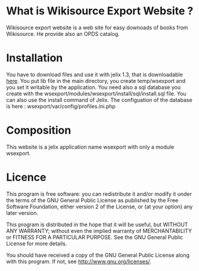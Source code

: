 What is Wikisource Export Website ?
==========================

Wikisource export website is a web site for easy downoads of books from Wikisource.
He provide also an OPDS catalog.

Installation
============
You have to download files and use it with jelix 1.3, that is downloadable <a href="http://jelix.org/articles/fr/telechargement/stable/1.3">here</a>. You put lib file in the main directory, you create temp/wsexport and you set it writable by the application. You need also a sql database you create with the wsexport/modules/wsexport/install/sql/install.sql file. You can also use the install command of Jelix. The configuation of the database is here : wsexport/var/config/profiles.ini.php

Composition
===========

This website is a jelix application name wsexport with only a module wsexport.

Licence
=======

This program is free software: you can redistribute it and/or modify it under the terms of the GNU General Public License as published by the Free Software Foundation, either version 2 of the License, or (at your option) any later version.

This program is distributed in the hope that it will be useful, but WITHOUT ANY WARRANTY; without even the implied warranty of MERCHANTABILITY or FITNESS FOR A PARTICULAR PURPOSE.  See the GNU General Public License for more details.

You should have received a copy of the GNU General Public License along with this program. If not, see <http://www.gnu.org/licenses/>.
